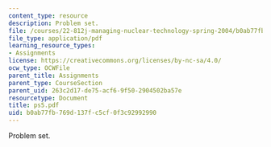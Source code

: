 ```yaml
---
content_type: resource
description: Problem set.
file: /courses/22-812j-managing-nuclear-technology-spring-2004/b0ab77fb769d137fc5cf0f3c92992990_ps5.pdf
file_type: application/pdf
learning_resource_types:
- Assignments
license: https://creativecommons.org/licenses/by-nc-sa/4.0/
ocw_type: OCWFile
parent_title: Assignments
parent_type: CourseSection
parent_uid: 263c2d17-de75-acf6-9f50-2904502ba57e
resourcetype: Document
title: ps5.pdf
uid: b0ab77fb-769d-137f-c5cf-0f3c92992990
---
```

Problem set.